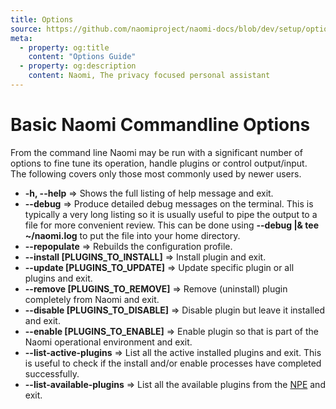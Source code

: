 ```yaml
---
title: Options
source: https://github.com/naomiproject/naomi-docs/blob/dev/setup/options.md
meta:
  - property: og:title
    content: "Options Guide"
  - property: og:description
    content: Naomi, The privacy focused personal assistant
---
```


# Basic Naomi Commandline Options

From the command line Naomi may be run with a significant number of options to fine tune its operation,
handle plugins or control output/input. The following covers only those most commonly
used by newer users.

 - **-h, --help** => Shows the full listing of help message and exit.  
 - **--debug** => Produce detailed debug messages on the terminal. This is typically a very
long listing so it is usually useful to pipe the output to a file for more convenient review.
This can be done using **--debug |& tee  ~/naomi.log** to put the file into your home directory.  
 - **--repopulate** => Rebuilds the configuration profile.  
 - **--install [PLUGINS_TO_INSTALL]** => Install plugin and exit.  
 - **--update [PLUGINS_TO_UPDATE]** => Update specific plugin or all plugins and exit.  
 - **--remove [PLUGINS_TO_REMOVE]** => Remove (uninstall) plugin completely from Naomi and exit.  
 - **--disable [PLUGINS_TO_DISABLE]** => Disable plugin but leave it installed and exit.  
 - **--enable [PLUGINS_TO_ENABLE]** => Enable plugin so that is part of the Naomi operational 
environment and exit.  
 - **--list-active-plugins** => List all the active installed plugins and exit. This is useful to check
if the install and/or enable processes have completed successfully.  
 - **--list-available-plugins** => List all the available plugins from the [NPE](../configuration/npe.html) and exit.  

<DocPreviousVersions/>
<EditPageLink/>
